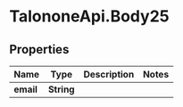# TalononeApi.Body25

## Properties
Name | Type | Description | Notes
------------ | ------------- | ------------- | -------------
**email** | **String** |  | 


